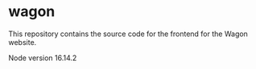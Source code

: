# wagon

This repository contains the source code for the frontend for the Wagon website.

Node version
16.14.2

